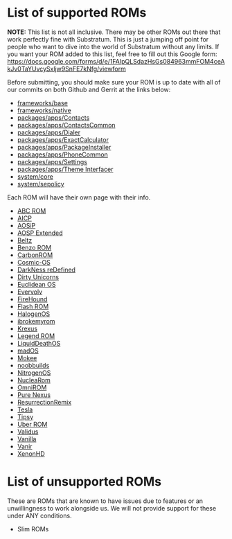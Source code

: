 # List of supported ROMs

**NOTE:** This list is not all inclusive. There may be other ROMs out there that work perfectly fine with Substratum. This is just a jumping off point for people who want to dive into the world of Substratum without any limits. If you want your ROM added to this list, feel free to fill out this Google form: https://docs.google.com/forms/d/e/1FAIpQLSdazHsGs084963mmFOM4ceAkJv0TaYUvcySxljw9SnFE7kNfg/viewform

Before submitting, you should make sure your ROM is up to date with all of our commits on both Github and Gerrit at the links below:

+ [frameworks/base](https://github.com/SubstratumResources/platform_frameworks_base/commits/n-mr1-rootless)
+ [frameworks/native](https://github.com/SubstratumResources/platform_frameworks_native/commits/n-mr1-rootless)
+ [packages/apps/Contacts](https://github.com/SubstratumResources/platform_packages_apps_contacts/commits/n-mr1-rootless)
+ [packages/apps/ContactsCommon](https://github.com/SubstratumResources/platform_packages_apps_ContactsCommon/commits/n-mr1-rootless)
+ [packages/apps/Dialer](https://github.com/SubstratumResources/platform_packages_apps_Dialer/commits/n-mr1-rootless)
+ [packages/apps/ExactCalculator](https://github.com/SubstratumResources/platform_packages_apps_ExactCalculator/commits/n-mr1-rootless)
+ [packages/apps/PackageInstaller](https://github.com/SubstratumResources/platform_packages_apps_PackageInstaller/commits/n-mr1-rootless)
+ [packages/apps/PhoneCommon](https://github.com/SubstratumResources/platform_packages_apps_PhoneCommon/commits/n-mr1-rootless)
+ [packages/apps/Settings](https://github.com/SubstratumResources/platform_packages_apps_settings/commits/n-mr1-rootless)
+ [packages/apps/Theme Interfacer](https://github.com/substratum/interfacer/commits/n-rootless)
+ [system/core](https://github.com/SubstratumResources/platform_system_core/commits/n-mr1-rootless)
+ [system/sepolicy](https://github.com/SubstratumResources/platform_system_sepolicy/commits/n-mr1-rootless)

Each ROM will have their own page with their info.

+ [ABC ROM](ROMs/ABC.md)
+ [AICP](ROMs/AICP.md)
+ [AOSiP](ROMs/AOSiP.md)
+ [AOSP Extended](ROMs/AOSPExtended.md)
+ [Beltz](ROMs/Beltz.md)
+ [Benzo ROM](ROMs/Benzo.md)
+ [CarbonROM](ROMs/Carbon.md)
+ [Cosmic-OS](ROMs/Cosmic-OS.md)
+ [DarkNess reDefined](ROMs/DRD.md)
+ [Dirty Unicorns](ROMs/DU.md)
+ [Euclidean OS](ROMs/EuclideanOS.md)
+ [Evervolv](ROMs/Evervolv.md)
+ [FireHound](ROMs/FireHound.md)
+ [Flash ROM](ROMs/FlashROM.md)
+ [HalogenOS](ROMs/Halogen.md)
+ [ibrokemyrom](ROMs/ibrokemyrom.md)
+ [Krexus](ROMs/Krexus.md)
+ [Legend ROM](ROMs/Legend.md)
+ [LiquidDeathOS](ROMs/LiquidDeathOS.md)
+ [madOS](ROMs/madOS.md)
+ [Mokee](ROMs/Mokee.md)
+ [noobbuilds](ROMs/noobbuilds.md)
+ [NitrogenOS](ROMs/NitrogenOS.md)
+ [NucleaRom](ROMs/NucleaRom.md)
+ [OmniROM](ROMs/Omni.md)
+ [Pure Nexus](ROMs/PN.md)
+ [ResurrectionRemix](ROMs/RR.md)
+ [Tesla](ROMs/Tesla.md)
+ [Tipsy](ROMs/Tipsy.md)
+ [Uber ROM](ROMs/Uber.md)
+ [Validus](ROMs/Validus.md)
+ [Vanilla](ROMs/Vanilla.md)
+ [Vanir](ROMs/Vanir.md)
+ [XenonHD](ROMs/XenonHD.md)


# List of unsupported ROMs

These are ROMs that are known to have issues due to features or an unwillingness to work alongside us. We will not provide support for these under ANY conditions.

+ Slim ROMs
